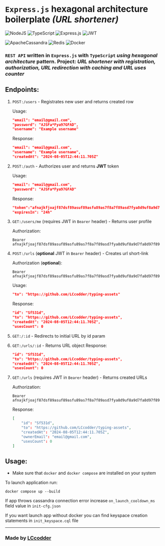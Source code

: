 # `Express.js` hexagonal architecture boilerplate *(URL shortener)*

![NodeJS](https://img.shields.io/badge/node.js-6DA55F?style=for-the-badge&logo=node.js&logoColor=white)
![TypeScript](https://img.shields.io/badge/typescript-%23007ACC.svg?style=for-the-badge&logo=typescript&logoColor=white)
![Express.js](https://img.shields.io/badge/express.js-%23404d59.svg?style=for-the-badge&logo=express&logoColor=%2361DAFB)
![JWT](https://img.shields.io/badge/JWT-black?style=for-the-badge&logo=JSON%20web%20tokens)


![ApacheCassandra](https://img.shields.io/badge/cassandra-%231287B1.svg?style=for-the-badge&logo=apache-cassandra&logoColor=white)
![Redis](https://img.shields.io/badge/redis-%23DD0031.svg?style=for-the-badge&logo=redis&logoColor=white)
![Docker](https://img.shields.io/badge/docker-%230db7ed.svg?style=for-the-badge&logo=docker&logoColor=white)

### `REST API` written in `Express.js` with `TypeScript` *using hexagonal architecture* pattern. **Project:** *URL shortener with registration, authorization, URL redirection with caching and URL uses counter*

## Endpoints:
1. `POST:/users` - Registrates new user and returns created row

    Usage: 
    ```JSON
    "email": "email@gmail.com",
    "password": "AJSFa*Fya97GFAD",
    "username": "Example username"
    ```
    Response:
    ```JSON
    "email": "email@gmail.com",
    "username": "Example username",
    "createdAt": "2024-08-05T12:44:11.705Z"
    ```
2. `POST:/auth` - Authorizes user and returns **JWT** token

    Usage: 
    ```JSON
    "email": "email@gmail.com",
    "password": "AJSFa*Fya97GFAD"
    ```
    Response:
    ```JSON
    "token":"afnajkfjoajf87dsf89asuf89asfu89as7f8a7f89asd7fya8d9uf8a9d7fa8d97f89adfd9",
    "expiresIn": "24h"
    ```
3. `GET:/users/me` (requires JWT in `Bearer` header) - Returns user profile

    Authorization:
    ```
    Bearer afnajkfjoajf87dsf89asuf89asfu89as7f8a7f89asd7fya8d9uf8a9d7fa8d97f89adfd9
    ```
4. `POST:/urls` (**optional** JWT in `Bearer` header) - Creates url short-link

    Authorization (**optional**):
    ```
    Bearer afnajkfjoajf87dsf89asuf89asfu89as7f8a7f89asd7fya8d9uf8a9d7fa8d97f89adfd9
    ```
    Usage: 
    ```JSON
    "to": "https://github.com/LCcodder/typing-assets"
    ```
    Response:
    ```JSON
    "id": "Sf531d",
    "to": "https://github.com/LCcodder/typing-assets",
    "createdAt": "2024-08-05T12:44:11.705Z",
    "usesCount": 0
    ```
5. `GET:/:id` - Redirects to initial URL by id param
6. `GET:/urls/:id` - Returns URL object
    Response:
    ```JSON
    "id": "Sf531d",
    "to": "https://github.com/LCcodder/typing-assets",
    "createdAt": "2024-08-05T12:44:11.705Z",
    "usesCount": 0
    ```
7. `GET:/urls` (requires JWT in `Bearer` header) - Returns created URLs

    Authorization:
    ```
    Bearer afnajkfjoajf87dsf89asuf89asfu89as7f8a7f89asd7fya8d9uf8a9d7fa8d97f89adfd9
    ```
    Response:
    ```JSON
    [
        "id": "Sf531d",
        "to": "https://github.com/LCcodder/typing-assets",
        "createdAt": "2024-08-05T12:44:11.705Z",
        "ownerEmail": "email@gmail.com",
        "usesCount": 0
    ]
    ```
## Usage:
+ Make sure that `docker` and `docker compose` are installed on your system

To launch application run: 
```
docker compose up --build
```

If app throws cassandra connection error increase `on_launch_cooldown_ms` field value in `init-cfg.json`

If you want launch app without docker you can find keyspace creation statements in `init_keyspace.cql` file

---
### Made by [LCcodder](https://github.com/LCcodder)
